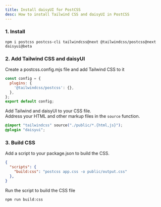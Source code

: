 ```yaml
---
title: Install daisyUI for PostCSS
desc: How to install Tailwind CSS and daisyUI in PostCSS
---
```


### 1. Install

```:Terminal
npm i postcss postcss-cli tailwindcss@next @tailwindcss/postcss@next daisyui@beta
```

### 2. Add Tailwind CSS and daisyUI

Create a postcss.config.mjs file and add Tailwind CSS to it

```js:postcss.config.mjs
const config = {
  plugins: {
    '@tailwindcss/postcss': {},
  },
};
export default config;
```

Add Tailwind and daisyUI to your CSS file.  
Address your HTML and other markup files in the `source` function.
  
```postcss:app.css
@import "tailwindcss" source("./public/*.{html,js}");
@plugin "daisyui";
```

### 3. Build CSS

Add a script to your package.json to build the CSS.

```json:package.json
{
  "scripts": {
    "build:css": "postcss app.css -o public/output.css"
  },
}
```

Run the script to build the CSS file

```:Terminal
npm run build:css
```
